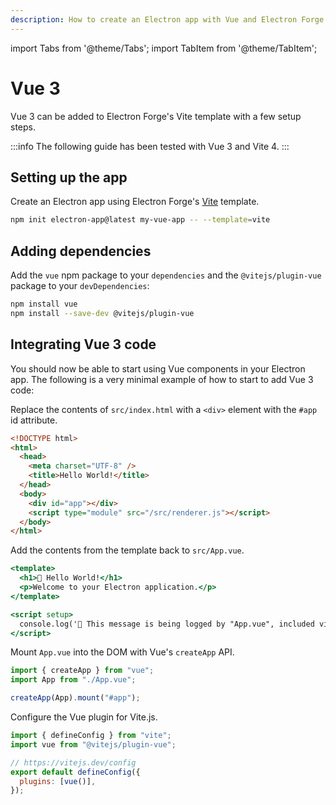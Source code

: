 ```yaml
---
description: How to create an Electron app with Vue and Electron Forge
---
```


import Tabs from '@theme/Tabs';
import TabItem from '@theme/TabItem';

# Vue 3

Vue 3 can be added to Electron Forge's Vite template with a few setup steps.

:::info
The following guide has been tested with Vue 3 and Vite 4.
:::

## Setting up the app

Create an Electron app using Electron Forge's [Vite](../../templates/vite.md) template.

```bash
npm init electron-app@latest my-vue-app -- --template=vite
```

## Adding dependencies

Add the `vue` npm package to your `dependencies` and the `@vitejs/plugin-vue` package to your `devDependencies`:

```bash
npm install vue
npm install --save-dev @vitejs/plugin-vue
```

## Integrating Vue 3 code

You should now be able to start using Vue components in your Electron app. The following is a very minimal example of how to start to add Vue 3 code:

<Tabs>
  <TabItem value="index.html" label="src/index.html">

Replace the contents of `src/index.html` with a `<div>` element with the `#app` id attribute.

```html
<!DOCTYPE html>
<html>
  <head>
    <meta charset="UTF-8" />
    <title>Hello World!</title>
  </head>
  <body>
    <div id="app"></div>
    <script type="module" src="/src/renderer.js"></script>
  </body>
</html>
```

  </TabItem>
  <TabItem value="App.vue" label="src/App.vue">

Add the contents from the template back to `src/App.vue`.

```jsx
<template>
  <h1>💖 Hello World!</h1>
  <p>Welcome to your Electron application.</p>
</template>

<script setup>
  console.log('👋 This message is being logged by "App.vue", included via Vite');
</script>
```

  </TabItem>
  <TabItem value="renderer.js" label="src/renderer.js">

Mount `App.vue` into the DOM with Vue's `createApp` API.

```js
import { createApp } from "vue";
import App from "./App.vue";

createApp(App).mount("#app");
```

  </TabItem>
  <TabItem value="vite.renderer.config.mjs" label="vite.renderer.config.mjs">

Configure the Vue plugin for Vite.js.

```js
import { defineConfig } from "vite";
import vue from "@vitejs/plugin-vue";

// https://vitejs.dev/config
export default defineConfig({
  plugins: [vue()],
});
```

  </TabItem>
</Tabs>

